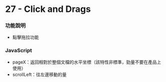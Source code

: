 # 27 - Click and Drags

### 功能說明
* 點擊拖拉功能

### JavaScript
* pageX：返回相對於整個文檔的水平坐標（該特性非標準，勁量不要在產品上使用）
* scrollLeft：往左邊移動的量
